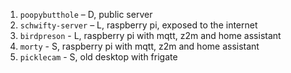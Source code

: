 1. `poopybutthole` – D, public server
2. `schwifty-server` – L, raspberry pi, exposed to the internet
3. `birdpreson` - L, raspberry pi with mqtt, z2m and home assistant
4. `morty` - S, raspberry pi with mqtt, z2m and home assistant
5. `picklecam` - S, old desktop with frigate
